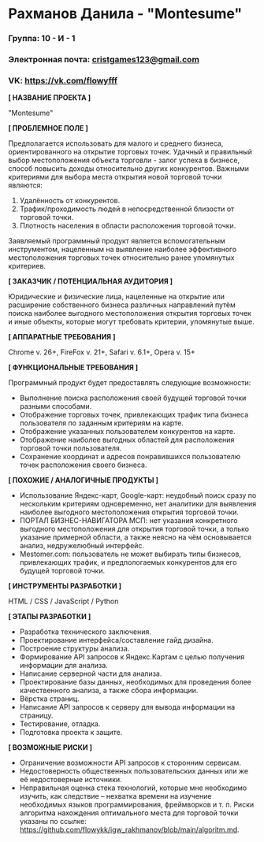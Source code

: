 # Рахманов Данила - "Montesume"

### Группа: 10 - И - 1
### Электронная почта: cristgames123@gmail.com
### VK: https://vk.com/flowyfff

**[ НАЗВАНИЕ ПРОЕКТА ]**

"Montesume"

**[ ПРОБЛЕМНОЕ ПОЛЕ ]**

Предполагается использовать для малого и среднего бизнеса, ориентированного на открытие торговых точек. Удачный и правильный выбор местоположения объекта торговли - залог успеха в бизнесе, способ повысить доходы относительно других конкурентов. Важными критериями для выбора места открытия новой торговой точки являются:
1) Удалённость от конкурентов.
2) Трафик/проходимость людей в непосредственной близости от торговой точки.
3) Плотность населения в области расположения торговой точки.
  
Заявляемый программный продукт является вспомогательным инструментом, нацеленным на выявление наиболее эффективного местоположения торговых точек относительно ранее упомянутых критериев.

**[ ЗАКАЗЧИК / ПОТЕНЦИАЛЬНАЯ АУДИТОРИЯ ]**

Юридические и физические лица, нацеленные на открытие или расширение собственного бизнеса различных направлений путём поиска наиболее выгодного местоположения открытия торговых точек и иные объекты, которые могут требовать критерии, упомянутые выше. 

**[ АППАРАТНЫЕ ТРЕБОВАНИЯ ]**

Chrome v. 26+, FireFox v. 21+, Safari v. 6.1+, Opera v. 15+

**[ ФУНКЦИОНАЛЬНЫЕ ТРЕБОВАНИЯ ]**

Программный продукт будет предоставлять следующие возможности:

* Выполнение поиска расположения своей будущей торговой точки разными способами.
* Отображение торговых точек, привлекающих трафик типа бизнеса пользователя по заданным критериям на карте.
* Отображение указанных пользователем конкурентов на карте.
* Отображение наиболее выгодных областей для расположения торговой точки пользователя.
* Сохранение координат и адресов понравившихся пользователю точек расположения своего бизнеса.

**[ ПОХОЖИЕ / АНАЛОГИЧНЫЕ ПРОДУКТЫ ]**

* Использование Яндекс-карт, Google-карт: неудобный поиск сразу по нескольким критериям одновременно, нет аналитики для выявления наиболее выгодного местоположения открытия торговой точки.
* ПОРТАЛ БИЗНЕС-НАВИГАТОРА МСП: нет указания конкретного выгодного местоположения для открытия торговой точки, а только указание примерной области, а также неясно на чём основывается анализ, недружелюбный интерфейс.
* Mestomer.com: пользователь не может выбирать типы бизнесов, привлекающих трафик, и предпологаемых конкурентов для его будущей торговой точки.

**[ ИНСТРУМЕНТЫ РАЗРАБОТКИ ]**

HTML / CSS / JavaScript / Python

**[ ЭТАПЫ РАЗРАБОТКИ ]**

* Разработка технического заключения.
* Проектирование интерфейса/составление гайд дизайна.
* Построение структуры анализа.
* Формирование API запросов к Яндекс.Картам с целью получения информации для анализа.
* Написание серверной части для анализа.
* Проектирование базы данных, необходимых для проведения более качественного анализа, а также сбора информации.
* Вёрстка страниц.
* Написание API запросов к серверу для вывода информации на страницу.
* Тестирование, отладка.
* Подготовка проекта к защите.

**[ ВОЗМОЖНЫЕ РИСКИ ]**

* Ограничение возможности API запросов к сторонним сервисам.
* Недостоверность общественных пользовательских данных или же её недостоверные источники.
* Неправильная оценка стека технологий, которые мне необходимо изучить, как следствие – нехватка времени на изучение необходимых языков программирования, фреймворков и т. п.
Риски алгоритма нахождения оптимального места для торговой точки указаны по ссылке: https://github.com/flowykk/igw_rakhmanov/blob/main/algoritm.md.
